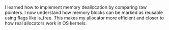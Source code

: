 I learned how to implement memory deallocation by comparing raw pointers. I now understand how memory blocks can be marked as reusable using flags like is_free. This makes my allocator more efficient and closer to how real allocators work in OS kernels.